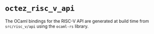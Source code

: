 # `octez_risc_v_api`

The OCaml bindings for the RISC-V API are generated at build time
from `src/risc_v/api` using the `ocaml-rs` library.
